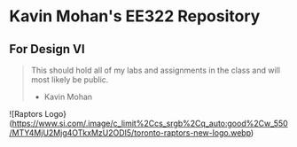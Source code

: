# Kavin Mohan's EE322 Repository
## For Design VI
> This should hold all of my labs and assignments in the class and will most likely be public.
>  - Kavin Mohan

![Raptors Logo}(https://www.si.com/.image/c_limit%2Ccs_srgb%2Cq_auto:good%2Cw_550/MTY4MjU2Mjg4OTkxMzU2ODI5/toronto-raptors-new-logo.webp)
